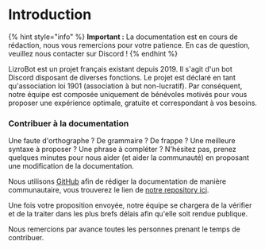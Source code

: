 # Introduction

{% hint style="info" %}
**Important :** La documentation est en cours de rédaction, nous vous remercions pour votre patience. En cas de question, veuillez nous contacter sur Discord !
{% endhint %}

LizroBot est un projet français existant depuis 2019. Il s'agit d'un bot Discord disposant de diverses fonctions. Le projet est déclaré en tant qu'association loi 1901 (association à but non-lucratif). Par conséquent, notre équipe est composée uniquement de bénévoles motivés pour vous proposer une expérience optimale, gratuite et correspondant à vos besoins.



### Contribuer à la documentation

Une faute d'orthographe ? De grammaire ? De frappe ? Une meilleure syntaxe à proposer ? Une phrase à compléter ? N'hésitez pas, prenez quelques minutes pour nous aider (et aider la communauté) en proposant une modification de la documentation.

Nous utilisons [GitHub](https://github.com/LizroDev/LizroBot-documentation) afin de rédiger la documentation de manière communautaire, vous trouverez le lien de [notre repository ici](https://github.com/LizroDev/LizroBot-documentation).

Une fois votre proposition envoyée, notre équipe se chargera de la vérifier et de la traiter dans les plus brefs délais afin qu'elle soit rendue publique.

Nous remercions par avance toutes les personnes prenant le temps de contribuer.

